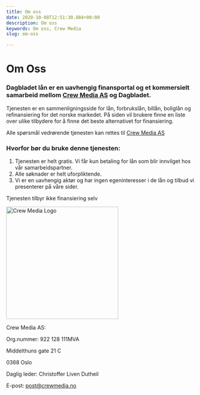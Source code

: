```yaml
---
title: Om oss
date: 2020-10-08T12:51:30.884+00:00
description: Om oss
keywords: Om oss, Crew Media
slug: om-oss

---
```

# Om Oss

### Dagbladet lån er en uavhengig finansportal og et kommersielt samarbeid mellom [Crew Media AS](https://www.crewmedia.no/) og Dagbladet.

Tjenesten er en sammenligningsside for lån, forbrukslån, billån, boliglån og refinansiering for det norske markedet. På siden vil brukere finne en liste over ulike tilbydere for å finne det beste alternativet for finansiering. 

Alle spørsmål vedrørende tjenesten kan rettes til [Crew Media AS](https://www.crewmedia.no/)

### Hvorfor bør du bruke denne tjenesten:

1. Tjenesten er helt gratis. Vi får kun betaling for lån som blir innvilget hos vår samarbeidspartner.
2. Alle søknader er helt uforpliktende.
3. Vi er en uavhengig aktør og har ingen egeninteresser i de lån og tilbud vi presenterer på våre sider.

Tjenesten tilbyr ikke finansiering selv

<img src="https://graphics.dbstatic.no/Grafikk/onecrewmedia/img/logo/crew-logo-300x102-BLK.png" alt="Crew Media Logo" style="width: 300px"/>

Crew Media AS:

Org.nummer: 922 128 111MVA

Middelthuns gate 21 C

0368 Oslo

Daglig leder: Christoffer Liven Dutheil

E-post: post@crewmedia.no
